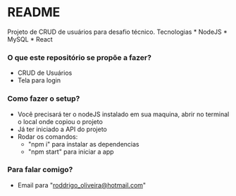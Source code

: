 # README #

Projeto de CRUD de usuários para desafio técnico.
Tecnologias
    * NodeJS
    * MySQL
    * React

### O que este repositório se propõe a fazer? ###

* CRUD de Usuários
* Tela para login

### Como fazer o setup? ###

* Você precisará ter o nodeJS instalado em sua maquina, abrir no terminal o local onde copiou o projeto
* Já ter iniciado a API do projeto
* Rodar os comandos: 
    - "npm i" para instalar as dependencias
    - "npm start" para iniciar a app


### Para falar comigo? ###

* Email para "roddrigo_oliveira@hotmail.com"
 